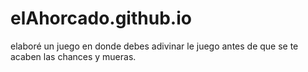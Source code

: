 # elAhorcado.github.io
elaboré un juego en donde debes adivinar le juego antes de que se te acaben las chances y mueras.
